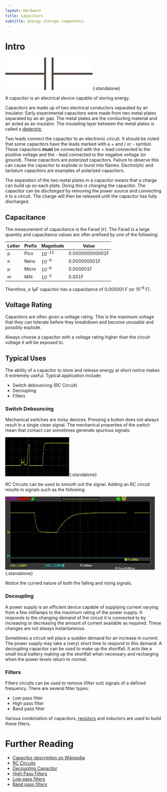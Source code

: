 ```yaml
---
layout: Hardware
title: Capacitors
subtitle: Energy storage components.
---
```


# Intro

![Capacitor Circuit Symbol](/Common_Files/Capacitor.svg){:standalone}

A capacitor is an electrical device capable of storing energy.

Capacitors are made up of two electrical conductors separated by an insulator.  Early experimental capacitors were made from two metal plates separated by an air gap.  The metal plates are the conducting material and air acted as an insulator.  The insulating layer between the metal plates is called a [dielectric](https://en.wikipedia.org/wiki/Dielectric).

Two leads connect the capacitor to an electronic circuit.  It should be noted that some capacitors have the leads marked with a + and / or - symbol.  These capacitors **must** be connected with the + lead connected to the positive voltage and the - lead connected to the negative voltage (or ground).  These capacitors are _polarized_ capacitors.  Failure to observe this can cause the capacitor to explode or burst into flames.  Electrolytic and tantalum capacitors are examples of polarized capacitors.

The separation of the two metal plates in a capacitor means that a charge can build up on each plate.  Doing this is _charging_ the capacitor.  The capacitor can be _discharged_ by removing the power source and connecting it to a circuit.  The charge will then be released until the capacitor has fully discharged.

## Capacitance

The measurement of capacitance is the Farad (`F`).  The Farad is a large quantity and capacitance values are ofter prefixed by one of the following:

| Letter | Prefix | Magnitude        | Value           |
|--------|--------|------------------|-----------------|
| p      | Pico   | 10<sup>-12</sup> | 0.000000000001F |
| n      | Nano   | 10<sup>-9</sup>  | 0.000000001F    |
| µ      | Micro  | 10<sup>-6</sup>  | 0.000001F       |
| m      | Milli  | 10<sup>-3</sup>  | 0.001F          |

Therefore, a 1µF capacitor has a capacitance of 0.000001 F (or 10<sup>-6</sup> F).

## Voltage Rating

Capacitors are often given a voltage rating.  This is the maximum voltage that they can tolerate before they breakdown and become unusable and possibly explode.

Always choose a capacitor with a voltage rating higher than the circuit voltage it will be exposed to.

## Typical Uses

The ability of a capacitor to store and release energy at short notice makes it extremely useful.  Typical application include:

* Switch debouncing (RC Circuit)
* Decoupling
* Filters

### Switch Debouncing

Mechanical switches are noisy devices.  Pressing a button does not always result in a single clean signal.  The mechanical properties of the switch mean that contact can sometimes generate spurious signals:

![Switch Bounce](SwitchBounce.jpg){:standalone}

RC Circuits can be used to smooth out the signal.  Adding an RC circuit results in signals such as the following:

![RC Debounced Switch Signal](RCAddedToSwitch.jpg){:standalone}

Notice the curved nature of both the falling and rising signals.

### Decoupling

A power supply is an efficient device capable of supplying current varying from a few milliamps to the maximum rating of the power supply.  It responds to the changing demand of the circuit it is connected to by increasing or decreasing the amount of current available as required.  These changes are not always instantaneous.

Sometimes a circuit will place a sudden demand for an increase in current.  The power supply may take a (very) short time to respond to this demand.  A decoupling capacitor can be used to make up the shortfall.  It acts like a small local battery making up the shortfall when necessary and recharging when the power levels return to normal.

### Filters

Filters circuits can be used to remove (filter out) signals of a defined frequency.  There are several filter types:

* Low pass filter
* High pass filter
* Band pass filter

Various combination of capacitors, [resistors](../Resistors/) and inductors are used to build these filters.

# Further Reading
* [Capacitor description on Wikipedia](https://en.wikipedia.org/wiki/Capacitor)
* [RC Circuits](https://en.wikipedia.org/wiki/RC_circuit)
* [Decoupling Capacitor](https://en.wikipedia.org/wiki/Decoupling_capacitor)
* [High Pass Filters](https://en.wikipedia.org/wiki/High-pass_filter)
* [Low pass filters](https://en.wikipedia.org/wiki/Low-pass_filter)
* [Band pass filters](https://en.wikipedia.org/wiki/Band-pass_filter)